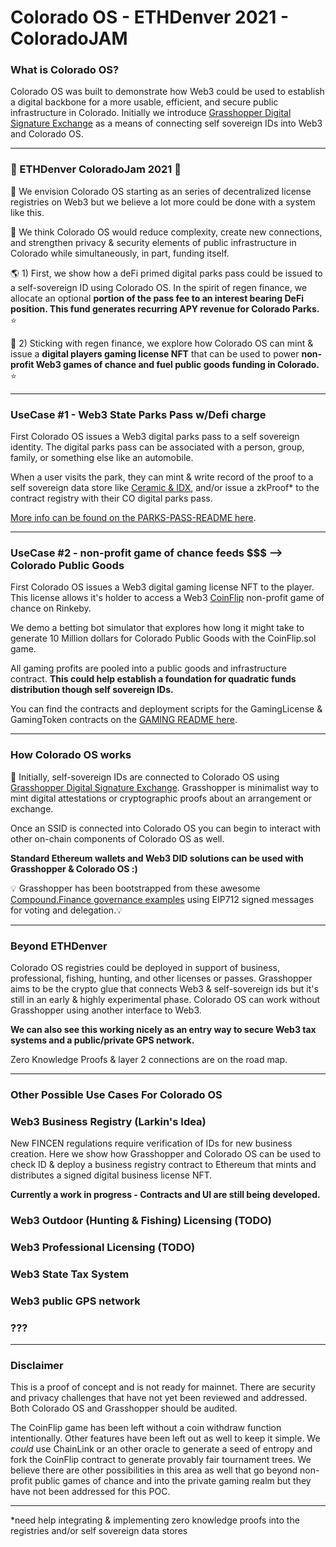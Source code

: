 # Colorado OS - ETHDenver 2021 - ColoradoJAM 

### What is Colorado OS? 
Colorado OS was built to demonstrate how Web3 could be used to establish a digital backbone for a more usable, efficient, and secure public infrastructure in Colorado. Initially we introduce [Grasshopper Digital Signature Exchange](https://github.com/Colorado-OS/Grasshopper) as a means of connecting self sovereign IDs into Web3 and Colorado OS. 

---
### 🌈  ETHDenver ColoradoJam 2021  🌈
🦄 We envision Colorado OS starting as an series of decentralized license registries on Web3 but we believe a lot more could be done with a system like this.  

💚 We think Colorado OS would reduce complexity, create new connections, and strengthen privacy & security elements of public infrastructure in Colorado while simultaneously, in part, funding itself. 

🌎 1) First, we show how a deFi primed digital parks pass could be issued to a self-sovereign ID using Colorado OS. In the spirit of regen finance, we allocate an optional **portion of the pass fee to an interest bearing DeFi position. This fund generates recurring APY revenue for Colorado Parks.** ⭐ 

🎲 2) Sticking with regen finance, we explore how Colorado OS can mint & issue a **digital players gaming license NFT** that can be used to power **non-profit Web3 games of chance and fuel public goods funding in Colorado.** ⭐ 

---
### UseCase #1 - Web3 State Parks Pass w/Defi charge
First Colorado OS issues a Web3 digital parks pass to a self sovereign identity. The digital parks pass can be associated with a person, group, family, or something else like an automobile. 

When a user visits the park, they can mint & write record of the proof to a self sovereign data store like [Ceramic & IDX](https://blog.ceramic.network/building-with-decentralized-identity-on-idx-and-ceramic/), and/or issue a zkProof* to the contract registry with their CO digital parks pass.  

[More info can be found on the PARKS-PASS-README here](./docs/PARKS-PASS-README.md). 

---
### UseCase #2 - non-profit game of chance feeds $$$ --> Colorado Public Goods 
First Colorado OS issues a Web3 digital gaming license NFT to the player. This license allows it's holder to access a Web3 [CoinFlip](./contracts/CoinFlip.sol) non-profit game of chance on Rinkeby. 

We demo a betting bot simulator that explores how long it might take to generate 10 Million dollars for Colorado Public Goods with the CoinFlip.sol game.

All gaming profits are pooled into a public goods and infrastructure contract. **This could help establish a foundation for quadratic funds distribution though self sovereign IDs.**  

You can find the contracts and deployment scripts for the GamingLicense & GamingToken contracts on the [GAMING README here](./docs/GAMING-LICENSE.md). 

---
### How Colorado OS works 
🦗 Initially, self-sovereign IDs are connected to Colorado OS using [Grasshopper Digital Signature Exchange](https://github.com/Colorado-OS/Grasshopper). Grasshopper is minimalist way to mint digital attestations or cryptographic proofs about an arrangement or exchange. 

Once an SSID is connected into Colorado OS you can begin to interact with other on-chain components of Colorado OS as well.

**Standard Ethereum wallets and Web3 DID solutions can be used with Grasshopper & Colorado OS :)**  

💡 Grasshopper has been bootstrapped from these awesome [Compound.Finance governance examples](https://github.com/compound-developers/compound-governance-examples) using EIP712 signed messages for voting and delegation.💡 

---
### Beyond ETHDenver
Colorado OS registries could be deployed in support of business, professional, fishing, hunting, and other licenses or passes.  Grasshopper aims to be the crypto glue that connects Web3 & self-sovereign ids but it's still in an early & highly experimental phase. Colorado OS can work without Grasshopper using another interface to Web3.  

**We can also see this working nicely as an entry way to secure Web3 tax systems and a public/private GPS network.**

Zero Knowledge Proofs & layer 2 connections are on the road map. 
___
### Other Possible Use Cases For Colorado OS 
### Web3 Business Registry (**Larkin's Idea**)
New FINCEN regulations require verification of IDs for new business creation. Here we show how Grasshopper and Colorado OS can be used to check ID & deploy a business registry contract to Ethereum that mints and distributes a signed digital business license NFT. 

**Currently a work in progress - Contracts and UI are still being developed.** 

### Web3 Outdoor (Hunting & Fishing) Licensing (TODO)

### Web3 Professional Licensing (TODO) 

### Web3 State Tax System 

### Web3 public GPS network

### ???

---
### Disclaimer 
This is a proof of concept and is not ready for mainnet. There are security and privacy challenges that have not yet been reviewed and addressed. Both Colorado OS and Grasshopper should be audited.  

The CoinFlip game has been left without a coin withdraw function intentionally. Other features have been left out as well to keep it simple. We _could_ use ChainLink or an other oracle to generate a seed of entropy and fork the CoinFlip contract to generate provably fair tournament trees. We believe there are other possibilities in this area as well that go beyond non-profit public games of chance and into the private gaming realm but they have not been addressed for this POC.      

------

*need help integrating & implementing zero knowledge proofs into the registries and/or self sovereign data stores 